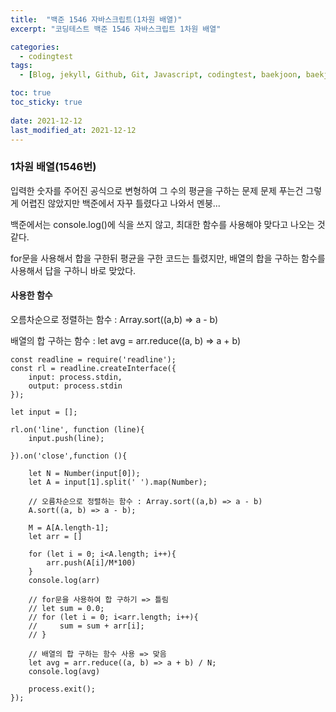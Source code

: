 ```yaml
---
title:  "백준 1546 자바스크립트(1차원 배열)"
excerpt: "코딩테스트 백준 1546 자바스크립트 1차원 배열"

categories:
  - codingtest
tags:
  - [Blog, jekyll, Github, Git, Javascript, codingtest, baekjoon, baekjoon 1546 ]

toc: true
toc_sticky: true
 
date: 2021-12-12
last_modified_at: 2021-12-12
---
```


### 1차원 배열(1546번)
입력한 숫자를 주어진 공식으로 변형하여 그 수의 평균을 구하는 문제
문제 푸는건 그렇게 어렵진 않았지만 백준에서 자꾸 틀렸다고 나와서 멘붕...

백준에서는 console.log()에 식을 쓰지 않고, 최대한 함수를 사용해야 맞다고 나오는 것 같다.

for문을 사용해서 합을 구한뒤 평균을 구한 코드는 틀렸지만, 배열의 합을 구하는 함수를 사용해서 답을 구하니 바로 맞았다.

#### 사용한 함수
오름차순으로 정렬하는 함수 : Array.sort((a,b) => a - b)

배열의 합 구하는 함수 : let avg = arr.reduce((a, b) => a + b)
```
const readline = require('readline');
const rl = readline.createInterface({
    input: process.stdin,
    output: process.stdin
});

let input = [];

rl.on('line', function (line){
    input.push(line);

}).on('close',function (){

    let N = Number(input[0]);
    let A = input[1].split(' ').map(Number);

    // 오름차순으로 정렬하는 함수 : Array.sort((a,b) => a - b)
    A.sort((a, b) => a - b);

    M = A[A.length-1];
    let arr = []

    for (let i = 0; i<A.length; i++){
        arr.push(A[i]/M*100)
    }
    console.log(arr)

    // for문을 사용하여 합 구하기 => 틀림
    // let sum = 0.0;
    // for (let i = 0; i<arr.length; i++){
    //     sum = sum + arr[i];
    // }

    // 배열의 합 구하는 함수 사용 => 맞음
    let avg = arr.reduce((a, b) => a + b) / N;
    console.log(avg)

    process.exit();
});
```